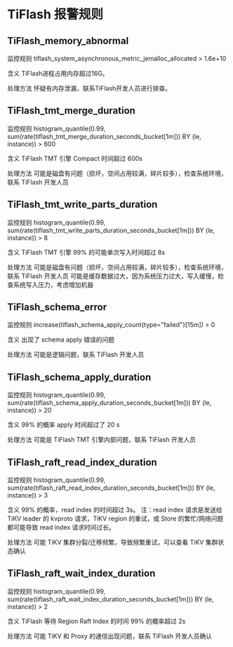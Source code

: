 
# TiFlash 报警规则
## TiFlash_memory_abnormal
监控规则
tiflash_system_asynchronous_metric_jemalloc_allocated > 1.6e+10

含义
TiFlash进程占用内存超过16G。

处理方法
怀疑有内存泄漏，联系TiFlash开发人员进行排查。
## TiFlash_tmt_merge_duration
监控规则
histogram_quantile(0.99, sum(rate(tiflash_tmt_merge_duration_seconds_bucket[1m])) BY (le, instance)) > 600

含义
TiFlash TMT 引擎 Compact 时间超过 600s

处理方法
可能是磁盘有问题（损坏，空间占用较满，碎片较多），检查系统环境，联系 TiFlash 开发人员
## TiFlash_tmt_write_parts_duration
监控规则
histogram_quantile(0.99, sum(rate(tiflash_tmt_write_parts_duration_seconds_bucket[1m])) BY (le, instance)) > 8

含义
TiFlash TMT 引擎 99% 的可能单次写入时间超过 8s

处理方法
可能是磁盘有问题（损坏，空间占用较满，碎片较多），检查系统环境，联系 TiFlash 开发人员
可能是缓存数据过大，因为系统压力过大，写入缓慢，检查系统写入压力，考虑增加机器
## TiFlash_schema_error
监控规则
increase(tiflash_schema_apply_count{type="failed"}[15m]) > 0

含义
出现了 schema apply 错误的问题

处理方法
可能是逻辑问题，联系 TiFlash 开发人员
## TiFlash_schema_apply_duration
监控规则
histogram_quantile(0.99, sum(rate(tiflash_schema_apply_duration_seconds_bucket[1m])) BY (le, instance)) > 20

含义
99% 的概率 apply 时间超过了 20 s

处理方法
可能是 TiFlash TMT 引擎内部问题，联系 TiFlash 开发人员

## TiFlash_raft_read_index_duration
监控规则
histogram_quantile(0.99, sum(rate(tiflash_raft_read_index_duration_seconds_bucket[1m])) BY (le, instance)) > 3

含义
99% 的概率，read index 的时间超过 3s。 注：read index 请求是发送给 TiKV leader 的 kvproto 请求，TiKV region 的重试，或 Store 的繁忙/网络问题都可能导致 read index 请求时间过长。

处理方法
可能 TiKV 集群分裂/迁移频繁，导致频繁重试，可以查看 TiKV 集群状态确认

## TiFlash_raft_wait_index_duration
监控规则
histogram_quantile(0.99, sum(rate(tiflash_raft_wait_index_duration_seconds_bucket[1m])) BY (le, instance)) > 2

含义
TiFlash 等待 Region Raft Index 的时间 99% 的概率超过 2s

处理方法
可能 TiKV 和 Proxy 的通信出现问题，联系 TiFlash 开发人员确认
